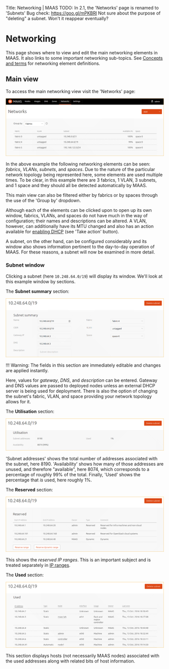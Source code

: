 Title: Networking | MAAS
TODO:  In 2.1, the 'Networks' page is renamed to 'Subnets'
       Bug check: https://goo.gl/mPKBRl
       Not sure about the purpose of "deleting" a subnet. Won't it reappear eventually?


# Networking

This page shows where to view and edit the main networking elements in MAAS.
It also links to some important networking sub-topics. See
[Concepts and terms](intro-concepts.md) for networking element definitions.


## Main view

To access the main networking view visit the 'Networks' page:

![networking main page](../media/installconfig-networking__main.png)

In the above example the following networking elements can be seen: *fabrics*,
*VLANs*, *subnets*, and *spaces*. Due to the nature of the particular network
topology being represented here, some elements are used multiple times. To be
clear, in this example there are 3 fabrics, 1 VLAN, 3 subnets, and 1 space and
they should all be detected automatically by MAAS.

This main view can also be filtered either by fabrics or by spaces through the
use of the 'Group by' dropdown.

Although each of the elements can be clicked upon to open up its own window,
fabrics, VLANs, and spaces do not have much in the way of configuration; their
names and descriptions can be altered. A VLAN, however, can additionally have
its MTU changed and also has an action available for
[enabling DHCP](installconfig-subnets-dhcp.md) (see 'Take action' button).

A subnet, on the other hand, can be configured considerably and its window also
shows information pertinent to the day-to-day operation of MAAS. For these
reasons, a subnet will now be examined in more detail.

### Subnet window

Clicking a subnet (here `10.248.64.0/19`) will display its window. We'll look
at this example window by sections.

The **Subnet summary** section:

![networking subnets page summary](../media/installconfig-networking__subnets-summary.png)

!!! Warning: The fields in this section are immediately editable and changes
are applied instantly.

Here, values for *gateway*, *DNS*, and *description* can be entered. Gateway
and DNS values are passed to deployed nodes unless an external DHCP server is
being used for deployment. There is also the option of changing the subnet's
fabric, VLAN, and space providing your network topology allows for it.

The **Utilisation** section:

![networking subnets page utilisation](../media/installconfig-networking__subnets-utilisation.png)

'Subnet addresses' shows the total number of addresses associated
with the subnet, here 8190. 'Availability' shows how many of those addresses
are unused, and therefore "available", here 8074, which corresponds to a
percentage of roughly 99% of the total. Finally, 'Used' shows the percentage
that *is* used, here roughly 1%.

The **Reserved** section:

![networking subnets page reserved](../media/installconfig-networking__subnets-reserved.png)

This shows the *reserved IP ranges*. This is an important subject and is
treated separately in [IP ranges](installconfig-subnets-ipranges.md).

The **Used** section:

![networking subnets page used](../media/installconfig-networking__subnets-used.png)

This section displays hosts (not necessarily MAAS nodes) associated with the
used addresses along with related bits of host information.
